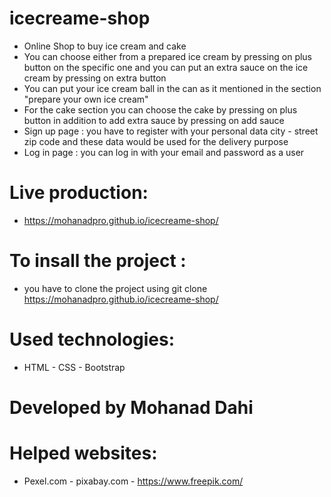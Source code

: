 # icecreame-shop

* Online Shop to buy ice cream and cake
* You can choose either from a prepared ice cream by pressing on plus button on the specific one and you can put an extra sauce on the ice cream by pressing on extra button
* You can put your ice cream ball in the can as it mentioned in the section "prepare your own ice cream" 
* For the cake section you can choose the cake by pressing on plus button  in addition to add extra sauce by pressing on add sauce
* Sign up page : you have to register with your personal data city - street zip code and these data would be used for the delivery purpose 
* Log in page : you can log in with your email and password as a user

# Live production: 
* https://mohanadpro.github.io/icecreame-shop/

# To insall the project :
* you have to clone the project using git clone https://mohanadpro.github.io/icecreame-shop/

# Used technologies:  
* HTML - CSS - Bootstrap

# Developed by Mohanad Dahi

# Helped websites:
* Pexel.com - pixabay.com - https://www.freepik.com/
